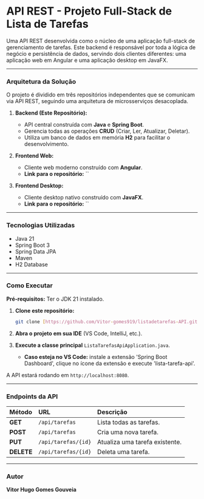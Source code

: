 # API REST - Projeto Full-Stack de Lista de Tarefas

Uma API REST desenvolvida como o núcleo de uma aplicação full-stack de gerenciamento de tarefas. Este backend é responsável por toda a lógica de negócio e persistência de dados, servindo dois clientes diferentes: uma aplicação web em Angular e uma aplicação desktop em JavaFX.

---

### Arquitetura da Solução

O projeto é dividido em três repositórios independentes que se comunicam via API REST, seguindo uma arquitetura de microsserviços desacoplada.

1.  **Backend (Este Repositório):**
    * API central construída com **Java** e **Spring Boot**.
    * Gerencia todas as operações **CRUD** (Criar, Ler, Atualizar, Deletar).
    * Utiliza um banco de dados em memória **H2** para facilitar o desenvolvimento.

2.  **Frontend Web:**
    * Cliente web moderno construído com **Angular**.
    * **Link para o repositório:** ``

3.  **Frontend Desktop:**
    * Cliente desktop nativo construído com **JavaFX**.
    * **Link para o repositório:** ``

---

### Tecnologias Utilizadas

* Java 21
* Spring Boot 3
* Spring Data JPA
* Maven
* H2 Database

---

### Como Executar

**Pré-requisitos:** Ter o JDK 21 instalado.

1.  **Clone este repositório:**
    ```bash
    git clone [https://github.com/Vitor-gomes919/listadetarefas-API.git]
    ```

2.  **Abra o projeto em sua IDE** (VS Code, IntelliJ, etc.).

3.  **Execute a classe principal** `ListaTarefasApiApplication.java`.
    * **Caso esteja no VS Code:** instale a extensão 'Spring Boot Dashboard', clique no ícone da extensão e execute 'lista-tarefa-api'.

A API estará rodando em `http://localhost:8080`.

---

### Endpoints da API

| Método | URL | Descrição |
| :--- | :--- | :--- |
| **GET** | `/api/tarefas` | Lista todas as tarefas. |
| **POST** | `/api/tarefas` | Cria uma nova tarefa. |
| **PUT** | `/api/tarefas/{id}` | Atualiza uma tarefa existente. |
| **DELETE** | `/api/tarefas/{id}` | Deleta uma tarefa. |

---

### Autor

**Vitor Hugo Gomes Gouveia**
